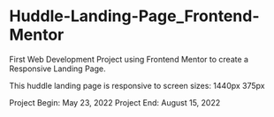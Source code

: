 # Huddle-Landing-Page_Frontend-Mentor
First Web Development Project using Frontend Mentor to create a Responsive Landing Page.

This huddle landing page is responsive to screen sizes:
1440px
375px

Project Begin: May 23, 2022
Project End: August 15, 2022
